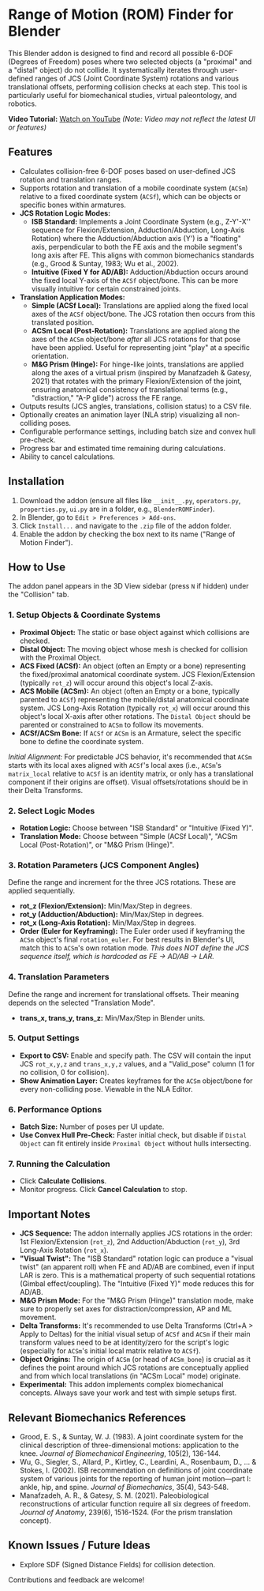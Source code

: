 # Range of Motion (ROM) Finder for Blender

This Blender addon is designed to find and record all possible 6-DOF (Degrees of Freedom) poses where two selected objects (a "proximal" and a "distal" object) do not collide. It systematically iterates through user-defined ranges of JCS (Joint Coordinate System) rotations and various translational offsets, performing collision checks at each step. This tool is particularly useful for biomechanical studies, virtual paleontology, and robotics.

**Video Tutorial:** [Watch on YouTube](https://youtu.be/sQL41YbC_TY) *(Note: Video may not reflect the latest UI or features)*

## Features

-   Calculates collision-free 6-DOF poses based on user-defined JCS rotation and translation ranges.
-   Supports rotation and translation of a mobile coordinate system (`ACSm`) relative to a fixed coordinate system (`ACSf`), which can be objects or specific bones within armatures.
-   **JCS Rotation Logic Modes:**
    -   **ISB Standard:** Implements a Joint Coordinate System (e.g., Z-Y'-X'' sequence for Flexion/Extension, Adduction/Abduction, Long-Axis Rotation) where the Adduction/Abduction axis (Y') is a "floating" axis, perpendicular to both the FE axis and the mobile segment's long axis after FE. This aligns with common biomechanics standards (e.g., Grood & Suntay, 1983; Wu et al., 2002).
    -   **Intuitive (Fixed Y for AD/AB):** Adduction/Abduction occurs around the fixed local Y-axis of the `ACSf` object/bone. This can be more visually intuitive for certain constrained joints.
-   **Translation Application Modes:**
    -   **Simple (ACSf Local):** Translations are applied along the fixed local axes of the `ACSf` object/bone. The JCS rotation then occurs from this translated position.
    -   **ACSm Local (Post-Rotation):** Translations are applied along the axes of the `ACSm` object/bone *after* all JCS rotations for that pose have been applied. Useful for representing joint "play" at a specific orientation.
    -   **M&G Prism (Hinge):** For hinge-like joints, translations are applied along the axes of a virtual prism (inspired by Manafzadeh & Gatesy, 2021) that rotates with the primary Flexion/Extension of the joint, ensuring anatomical consistency of translational terms (e.g., "distraction," "A-P glide") across the FE range.
-   Outputs results (JCS angles, translations, collision status) to a CSV file.
-   Optionally creates an animation layer (NLA strip) visualizing all non-colliding poses.
-   Configurable performance settings, including batch size and convex hull pre-check.
-   Progress bar and estimated time remaining during calculations.
-   Ability to cancel calculations.

## Installation

1.  Download the addon (ensure all files like `__init__.py`, `operators.py`, `properties.py`, `ui.py` are in a folder, e.g., `BlenderROMFinder`).
2.  In Blender, go to `Edit > Preferences > Add-ons`.
3.  Click `Install...` and navigate to the `.zip` file of the addon folder.
4.  Enable the addon by checking the box next to its name ("Range of Motion Finder").

## How to Use

The addon panel appears in the 3D View sidebar (press `N` if hidden) under the "Collision" tab.

### 1. Setup Objects & Coordinate Systems

-   **Proximal Object:** The static or base object against which collisions are checked.
-   **Distal Object:** The moving object whose mesh is checked for collision with the Proximal Object.
-   **ACS Fixed (ACSf):** An object (often an Empty or a bone) representing the fixed/proximal anatomical coordinate system. JCS Flexion/Extension (typically `rot_z`) will occur around this object's local Z-axis.
-   **ACS Mobile (ACSm):** An object (often an Empty or a bone, typically parented to `ACSf`) representing the mobile/distal anatomical coordinate system. JCS Long-Axis Rotation (typically `rot_x`) will occur around this object's local X-axis after other rotations. The `Distal Object` should be parented or constrained to `ACSm` to follow its movements.
-   **ACSf/ACSm Bone:** If `ACSf` or `ACSm` is an Armature, select the specific bone to define the coordinate system.

*Initial Alignment:* For predictable JCS behavior, it's recommended that `ACSm` starts with its local axes aligned with `ACSf`'s local axes (i.e., `ACSm`'s `matrix_local` relative to `ACSf` is an identity matrix, or only has a translational component if their origins are offset). Visual offsets/rotations should be in their Delta Transforms.

### 2. Select Logic Modes

-   **Rotation Logic:** Choose between "ISB Standard" or "Intuitive (Fixed Y)".
-   **Translation Mode:** Choose between "Simple (ACSf Local)", "ACSm Local (Post-Rotation)", or "M&G Prism (Hinge)".

### 3. Rotation Parameters (JCS Component Angles)

Define the range and increment for the three JCS rotations. These are applied sequentially.
-   **rot_z (Flexion/Extension):** Min/Max/Step in degrees.
-   **rot_y (Adduction/Abduction):** Min/Max/Step in degrees.
-   **rot_x (Long-Axis Rotation):** Min/Max/Step in degrees.
-   **Order (Euler for Keyframing):** The Euler order used if keyframing the `ACSm` object's final `rotation_euler`. For best results in Blender's UI, match this to `ACSm`'s own rotation mode. *This does NOT define the JCS sequence itself, which is hardcoded as FE -> AD/AB -> LAR.*

### 4. Translation Parameters

Define the range and increment for translational offsets. Their meaning depends on the selected "Translation Mode".
-   **trans_x, trans_y, trans_z:** Min/Max/Step in Blender units.

### 5. Output Settings

-   **Export to CSV:** Enable and specify path. The CSV will contain the input JCS `rot_x,y,z` and `trans_x,y,z` values, and a "Valid_pose" column (1 for no collision, 0 for collision).
-   **Show Animation Layer:** Creates keyframes for the `ACSm` object/bone for every non-colliding pose. Viewable in the NLA Editor.

### 6. Performance Options

-   **Batch Size:** Number of poses per UI update.
-   **Use Convex Hull Pre-Check:** Faster initial check, but disable if `Distal Object` can fit entirely inside `Proximal Object` without hulls intersecting.

### 7. Running the Calculation

-   Click **Calculate Collisions**.
-   Monitor progress. Click **Cancel Calculation** to stop.

## Important Notes

-   **JCS Sequence:** The addon internally applies JCS rotations in the order: 1st Flexion/Extension (`rot_z`), 2nd Adduction/Abduction (`rot_y`), 3rd Long-Axis Rotation (`rot_x`).
-   **"Visual Twist":** The "ISB Standard" rotation logic can produce a "visual twist" (an apparent roll) when FE and AD/AB are combined, even if input LAR is zero. This is a mathematical property of such sequential rotations (Gimbal effect/coupling). The "Intuitive (Fixed Y)" mode reduces this for AD/AB.
-   **M&G Prism Mode:** For the "M&G Prism (Hinge)" translation mode, make sure to properly set axes for distraction/compression, AP and ML movement.
-   **Delta Transforms:** It's recommended to use Delta Transforms (Ctrl+A > Apply to Deltas) for the initial visual setup of `ACSf` and `ACSm` if their main transform values need to be at identity/zero for the script's logic (especially for `ACSm`'s initial local matrix relative to `ACSf`).
-   **Object Origins:** The origin of `ACSm` (or head of `ACSm_bone`) is crucial as it defines the point around which JCS rotations are conceptually applied and from which local translations (in "ACSm Local" mode) originate.
-   **Experimental:** This addon implements complex biomechanical concepts. Always save your work and test with simple setups first.

## Relevant Biomechanics References

-   Grood, E. S., & Suntay, W. J. (1983). A joint coordinate system for the clinical description of three-dimensional motions: application to the knee. *Journal of Biomechanical Engineering*, 105(2), 136-144.
-   Wu, G., Siegler, S., Allard, P., Kirtley, C., Leardini, A., Rosenbaum, D., ... & Stokes, I. (2002). ISB recommendation on definitions of joint coordinate system of various joints for the reporting of human joint motion—part I: ankle, hip, and spine. *Journal of Biomechanics*, 35(4), 543-548.
-   Manafzadeh, A. R., & Gatesy, S. M. (2021). Paleobiological reconstructions of articular function require all six degrees of freedom. *Journal of Anatomy*, 239(6), 1516-1524. (For the prism translation concept).

## Known Issues / Future Ideas

-   Explore SDF (Signed Distance Fields) for collision detection.

Contributions and feedback are welcome!
